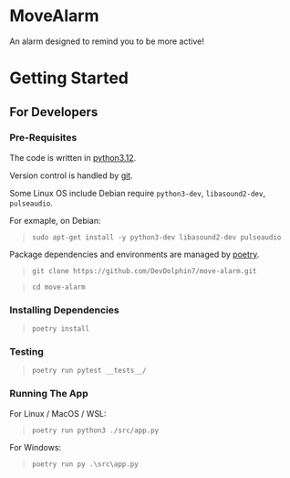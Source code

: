 # MoveAlarm

An alarm designed to remind you to be more active!

# Getting Started

## For Developers

### Pre-Requisites

The code is written in [python3.12](https://www.python.org/downloads/release/python-3123/).

Version control is handled by [git](https://git-scm.com/downloads).

Some Linux OS include Debian require `python3-dev`, `libasound2-dev`, `pulseaudio`.

For exmaple, on Debian:

> `sudo apt-get install -y python3-dev libasound2-dev pulseaudio`

Package dependencies and environments are managed by [poetry](https://python-poetry.org/docs/#installation).

> `git clone https://github.com/DevDolphin7/move-alarm.git`

> `cd move-alarm`

### Installing Dependencies

> `poetry install`

### Testing

> `poetry run pytest __tests__/`

### Running The App

For Linux / MacOS / WSL:

> `poetry run python3 ./src/app.py`

For Windows:

> `poetry run py .\src\app.py`
